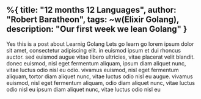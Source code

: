 %{
title: "12 months 12 Languages",
author: "Robert Baratheon",
tags: ~w(Elixir Golang),
description: "Our first week we lean Golang"
}
---

Yes this is a post about Learnig Golang Lets go learn go
lorem ipsum dolor sit amet, consectetur adipiscing elit.
in euismod ipsum et dui rhoncus auctor. sed euismod
augue vitae libero ultricies, vitae placerat velit
blandit. donec euismod, nisl eget fermentum aliquam,
ipsum diam aliquet nunc, vitae luctus odio nisl eu
odio. vivamus euismod, nisl eget fermentum aliquam,
tortor diam aliquet nunc, vitae luctus odio nisl eu
augue. vivamus euismod, nisl eget fermentum aliquam,
odio diam aliquet nunc, vitae luctus odio nisl eu
ipsum diam aliquet nunc, vitae luctus odio nisl eu